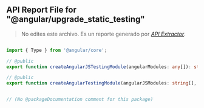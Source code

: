 ## API Report File for "@angular/upgrade_static_testing"

> No edites este archivo. Es un reporte generado por [*API Extractor*](https://api-extractor.com/).

```ts

import { Type } from '@angular/core';

// @public
export function createAngularJSTestingModule(angularModules: any[]): string;

// @public
export function createAngularTestingModule(angularJSModules: string[], strictDi?: boolean): Type<any>;


// (No @packageDocumentation comment for this package)

```
